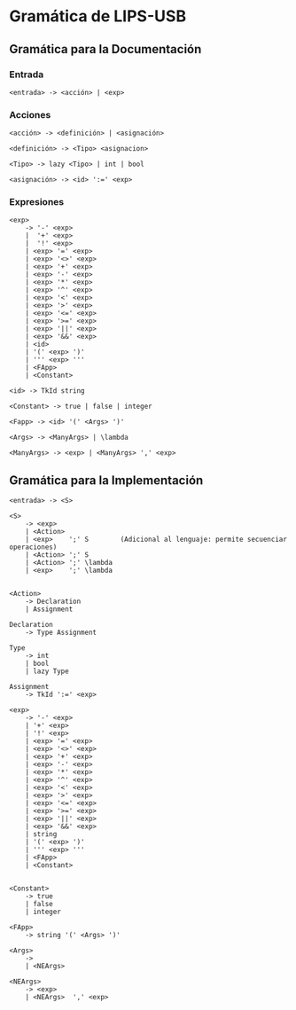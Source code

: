 
# Gramática de LIPS-USB

## Gramática para la Documentación

### Entrada  

	<entrada> -> <acción> | <exp>

### Acciones

	<acción> -> <definición> | <asignación>

	<definición> -> <Tipo> <asignacion>

	<Tipo> -> lazy <Tipo> | int | bool

	<asignación> -> <id> ':=' <exp>

### Expresiones

	<exp> 
		-> '-' <exp>
		|  '+' <exp>
		|  '!' <exp>
		| <exp> '=' <exp>
		| <exp> '<>' <exp>            
    	| <exp> '+' <exp>             
    	| <exp> '-' <exp>             
    	| <exp> '*' <exp>             
    	| <exp> '^' <exp>             
    	| <exp> '<' <exp>             
    	| <exp> '>' <exp>             
    	| <exp> '<=' <exp>            
    	| <exp> '>=' <exp>            
    	| <exp> '||' <exp>            
    	| <exp> '&&' <exp>            
    	| <id>
    	| '(' <exp> ')'              
    	| ''' <exp> '''              
    	| <FApp>
    	| <Constant>

	<id> -> TkId string
	
	<Constant> -> true | false | integer

	<Fapp> -> <id> '(' <Args> ')'

	<Args> -> <ManyArgs> | \lambda

	<ManyArgs> -> <exp> | <ManyArgs> ',' <exp>



## Gramática para la Implementación

	<entrada> -> <S>
	
	<S> 
		-> <exp>                      
		| <Action>                   
		| <exp>    ';' S        (Adicional al lenguaje: permite secuenciar operaciones)      
		| <Action> ';' S        
		| <Action> ';' \lambda     
		| <exp>    ';' \lambda     


	<Action> 
		-> Declaration            
		| Assignment             

	Declaration
		-> Type Assignment        

	Type 
		-> int         
		| bool        
		| lazy Type   

	Assignment 
		-> TkId ':=' <exp> 

	<exp>
		-> '-' <exp>        
		| '+' <exp> 
		| '!' <exp>                  
		| <exp> '=' <exp>             
		| <exp> '<>' <exp>            
		| <exp> '+' <exp>             
		| <exp> '-' <exp>             
		| <exp> '*' <exp>             
		| <exp> '^' <exp>             
		| <exp> '<' <exp>             
		| <exp> '>' <exp>             
		| <exp> '<=' <exp>            
		| <exp> '>=' <exp>            
		| <exp> '||' <exp>            
		| <exp> '&&' <exp>            
		| string                      
		| '(' <exp> ')'              
		| ''' <exp> '''              
		| <FApp>
		| <Constant>


	<Constant>
		-> true                      
		| false                     
		| integer                     

	<FApp>
		-> string '(' <Args> ')'         

	<Args>
		-> 
		| <NEArgs>                    

	<NEArgs> 
		-> <exp>                      
		| <NEArgs>  ',' <exp>          

 